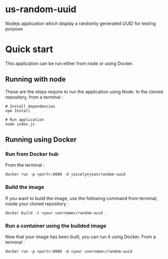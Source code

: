 # us-random-uuid

Nodejs application which display a randomly generated UUID for testing purpose

# Quick start

This application can be run either from node or using Docker.

## Running with node

These are the steps require to run the application using Node. In the cloned repository, from a terminal :

    # Install dependencies
    npm Install

    # Run application
    node index.js

## Running using Docker

### Run from Docker hub

From the terminal :

    docker run -p <port>:8080 -d joscelynjean/random-uuid

### Build the image

If you want to build the image, use the following command from terminal, inside your cloned repository :

    docker build -t <your username>/random-uuid .

### Run a container using the builded image

Now that your image has been built, you can run it using Docker. From a terminal :

    docker run -p <port>:8080 -d <your username>/random-uuid
